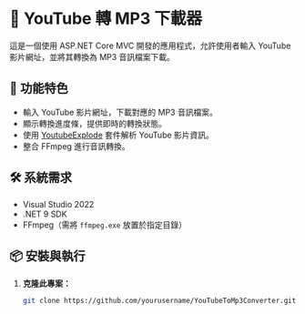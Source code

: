 # 🎵 YouTube 轉 MP3 下載器

這是一個使用 ASP.NET Core MVC 開發的應用程式，允許使用者輸入 YouTube 影片網址，並將其轉換為 MP3 音訊檔案下載。

## 🚀 功能特色

- 輸入 YouTube 影片網址，下載對應的 MP3 音訊檔案。
- 顯示轉換進度條，提供即時的轉換狀態。
- 使用 [YoutubeExplode](https://github.com/Tyrrrz/YoutubeExplode) 套件解析 YouTube 影片資訊。
- 整合 FFmpeg 進行音訊轉換。

## 🛠️ 系統需求

- Visual Studio 2022
- .NET 9 SDK
- FFmpeg（需將 `ffmpeg.exe` 放置於指定目錄）

## 📦 安裝與執行

1. **克隆此專案：**

   ```bash
   git clone https://github.com/yourusername/YouTubeToMp3Converter.git
